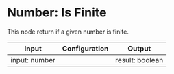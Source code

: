 # Number: Is Finite

This node return if a given number is finite.

| Input          | Configuration | Output          |
| -------------- | ------------- | --------------- |
| input: number  |               | result: boolean |
